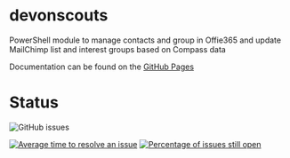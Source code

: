 # devonscouts

PowerShell module to manage contacts and group in Offie365 and update MailChimp list and interest groups based on Compass data

Documentation can be found on the [GitHub Pages](https://artfulbodger.github.io/devonscouts/)

# Status

![GitHub issues](https://img.shields.io/github/issues-raw/artfulbodger/devonscouts.svg?style=flat-square)

[![Average time to resolve an issue](http://isitmaintained.com/badge/resolution/artfulbodger/devonscouts.svg)](http://isitmaintained.com/project/artfulbodger/devonscouts "Average time to resolve an issue")  [![Percentage of issues still open](http://isitmaintained.com/badge/open/artfulbodger/devonscouts.svg)](http://isitmaintained.com/project/artfulbodger/devonscouts "Percentage of issues still open")
